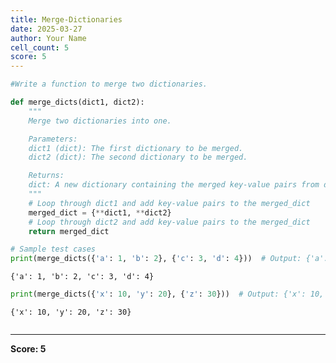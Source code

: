 ```yaml
---
title: Merge-Dictionaries
date: 2025-03-27
author: Your Name
cell_count: 5
score: 5
---
```


```python
#Write a function to merge two dictionaries.
```


```python
def merge_dicts(dict1, dict2):
    """
    Merge two dictionaries into one.

    Parameters:
    dict1 (dict): The first dictionary to be merged.
    dict2 (dict): The second dictionary to be merged.

    Returns:
    dict: A new dictionary containing the merged key-value pairs from dict1 and dict2.
    """
    # Loop through dict1 and add key-value pairs to the merged_dict
    merged_dict = {**dict1, **dict2}
    # Loop through dict2 and add key-value pairs to the merged_dict        
    return merged_dict
```


```python
# Sample test cases
print(merge_dicts({'a': 1, 'b': 2}, {'c': 3, 'd': 4}))  # Output: {'a': 1, 'b': 2, 'c': 3, 'd': 4}
```

    {'a': 1, 'b': 2, 'c': 3, 'd': 4}



```python
print(merge_dicts({'x': 10, 'y': 20}, {'z': 30}))  # Output: {'x': 10, 'y': 20, 'z': 30}
```

    {'x': 10, 'y': 20, 'z': 30}



```python

```


---
**Score: 5**
